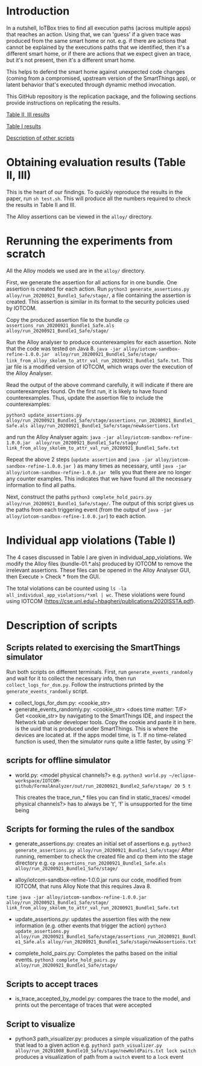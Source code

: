 
# Introduction

In a nutshell, IoTBox tries to find all execution paths (across multiple apps) that reaches an action.
Using that, we can 'guess' if a given trace was produced from the same smart home or not.
e.g. if there are actions that cannot be explained by the executions paths that we identified, then it's a different smart home,
or if there are actions that we expect given an trace, but it's not present, then it's a different smart home.

This helps to defend the smart home against unexpected code changes (coming from a compromised, upstream version of the SmartThings app), or latent behavior that's executed through dynamic method invocation.

This GitHub repository is the replication package, and the following sections provide instructions on replicating the results.

[Table II, III results](#obtaining-evaluation-results-table-ii-iii)

[Table I results](#rerunning-the-experiments-from-scratch)

[Description of other scripts](#description-of-scripts)

# Obtaining evaluation results (Table II, III)

This is the heart of our findings.
To quickly reproduce the results in the paper, run `sh test.sh`. 
This will produce all the numbers required to check the results in Table II and III.

The Alloy assertions can be viewed in the `alloy/` directory.

# Rerunning the experiments from scratch
All the Alloy models we used are in the `alloy/` directory.

First, we generate the assertion for all actions for in one bundle.
One assertion is created for each action.
Run `python3 generate_assertions.py alloy/run_20200921_Bundle1_Safe/stage/`,
a file containing the assertion is created. This assertion is similar in its format to the security policies used by IOTCOM.

Copy the produced assertion file to the bundle
`cp assertions_run_20200921_Bundle1_Safe.als alloy/run_20200921_Bundle1_Safe/stage/`

Run the Alloy analyser to produce counterexamples for each assertion.
Note that the code was tested on Java 8.
`java -jar alloy/iotcom-sandbox-refine-1.0.0.jar  alloy/run_20200921_Bundle1_Safe/stage/ link_from_alloy_skolem_to_attr_val_run_20200921_Bundle1_Safe.txt`.
This jar file is a modified version of IOTCOM, which wraps over the execution of the Alloy Analyser.

Read the output of the above command carefully, it will indicate if there are counterexamples found. 
On the first run, it is likely to have found counterexamples.
Thus, update the assertion file to include the counterexamples:

`python3 update_assertions.py alloy/run_20200921_Bundle1_Safe/stage/assertions_run_20200921_Bundle1_Safe.als alloy/run_20200921_Bundle1_Safe/stage/newAssertions.txt`

and run the Alloy Analyser again:
`java -jar alloy/iotcom-sandbox-refine-1.0.0.jar  alloy/run_20200921_Bundle1_Safe/stage/ link_from_alloy_skolem_to_attr_val_run_20200921_Bundle1_Safe.txt`

Repeat the above 2 steps (`update assertion` and `java -jar alloy/iotcom-sandbox-refine-1.0.0.jar `) as many times as necessary,
until `java -jar alloy/iotcom-sandbox-refine-1.0.0.jar ` tells you that there are no longer any counter examples.
This indicates that we have found all the necessary information to find all paths.

Next, construct the paths
`python3 complete_hold_pairs.py alloy/run_20200921_Bundle1_Safe/stage/`.
The output of this script gives us the paths from each triggering event (from the output of `java -jar alloy/iotcom-sandbox-refine-1.0.0.jar`) to each action.



# Individual app violations (Table I)


The 4 cases discussed in Table I are given in individual_app_violations. We modify the Alloy files (bundle-01.*.als) produced by IOTCOM to remove the irrelevant assertions. These files can be opened in the Alloy Analyser GUI, then Execute > Check * from the GUI.


The total violations can be counted using `ls -la all_individual_app_violations/*xml | wc`.
These violations were found using IOTCOM (https://cse.unl.edu/~hbagheri/publications/2020ISSTA.pdf).


# Description of scripts

## Scripts related to exercising the SmartThings simulator
Run both scripts on different terminals.
First, run `generate_events_randomly` and wait for it to collect the necessary info, then run `collect_logs_for_dsm.py`. Follow the instructions printed by the `generate_events_randomly` script.

* collect_logs_for_dsm.py: <cookie_str> <location> <identifier to save file as>
* generate_events_randomly.py: <cookie_str> <location> <does time matter: T/F>
	Get <cookie_str> by navigating to the SmartThings IDE, and inspect the Network tab under developer tools. Copy the cookie and paste it in here. 
	<location> is the uuid that is produced under SmartThings. This is where the devices are located at.
	If the apps model time, <does time matter> is T. If no time-related function is used, then the simulator runs quite a little faster, by using 'F'

## scripts for offline simulator
* world.py: <path to alloy stage> <number of sequences> <model physical channels?>
	e.g. `python3 world.py ~/eclipse-workspace/IOTCOM-github/FormalAnalyzer/out/run_20200921_Bundle2_Safe/stage/ 20 5 t`

	This creates the trace_run_* files you can find in static_traces/
	<model physical channels?> has to always be 't', 'f' is unsupported for the time being

## Scripts for forming the rules of the sandbox
* generate_assertions.py: creates an initial set of assertions
e.g. `python3 generate_assertions.py alloy/run_20200921_Bundle1_Safe/stage/`
After running, remember to check the created file and cp them into the stage directory
e.g. `cp assertions_run_20200921_Bundle1_Safe.als alloy/run_20200921_Bundle1_Safe/stage/`

* alloy/iotcom-sandbox-refine-1.0.0.jar runs our code, modified from IOTCOM, that runs Alloy
Note that this requires Java 8.

`time java -jar alloy/iotcom-sandbox-refine-1.0.0.jar  alloy/run_20200921_Bundle1_Safe/stage/ link_from_alloy_skolem_to_attr_val_run_20200921_Bundle1_Safe.txt`

* update_assertions.py: updates the assertion files with the new information (e.g. other events that trigger the action)
`python3 update_assertions.py alloy/run_20200921_Bundle1_Safe/stage/assertions_run_20200921_Bundle1_Safe.als alloy/run_20200921_Bundle1_Safe/stage/newAssertions.txt`

* complete_hold_pairs.py: Completes the paths based on the initial events. 
`python3 complete_hold_pairs.py alloy/run_20200921_Bundle1_Safe/stage/`

## Scripts to accept traces
* is_trace_accepted_by_model.py: compares the trace to the model, and prints out the percentage of traces that were accepted


## Script to visualize
* python3 path_visualizer.py: produces a simple visualization of the paths that lead to a given action
e.g. `python3 path_visualizer.py alloy/run_20201008_Bundle10_Safe/stage/newHoldPairs.txt lock switch`
produces a visualization of path from a `switch` event to a `lock` event

